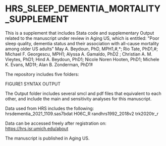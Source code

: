 # HRS_SLEEP_DEMENTIA_MORTALITY_SUPPLEMENT
This is a supplement that includes Stata code and supplementary Output related to the manuscript under review in Aging US, which is entitled:
"Poor sleep quality, dementia status and their association with all-cause mortality among older US adults"
May A. Beydoun, PhD, MPH1,#,*; Rio Tate, PhD1,#; Michael F. Georgescu, MPH1; Alyssa A. Gamaldo, PhD2 ; Christian A. M. Vieytes, PhD1; Hind A. Beydoun, PhD1; Nicole Noren Hooten, PhD1;  Michele K. Evans, MD1‡; Alan B. Zonderman, PhD1‡

The repository includes five folders:

FIGURE1
SYNTAX
OUTPUT

The Output folder includes several smcl and pdf files that equivalent to each other, and include the main and sensitivity analyses for this manuscript. 

Data used from HRS includes the following:
hrsdementia_2021_1109.sas7bdat
H06C_R
randhrs1992_2018v2
trk2020tr_r

Data can be accessed freely after registration on:
https://hrs.isr.umich.edu/about



The manuscript is published in Aging US. 




